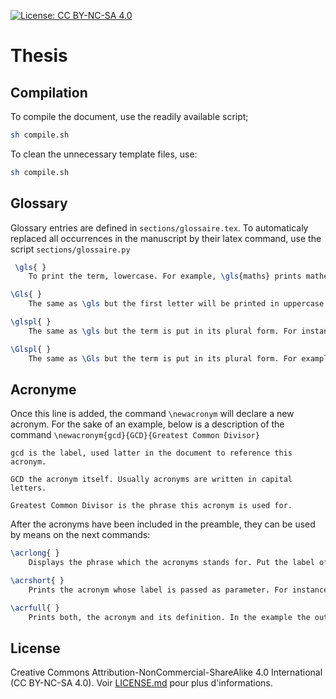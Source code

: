  [![License: CC BY-NC-SA 4.0](https://img.shields.io/badge/License-CC%20BY--NC--SA%204.0-lightgrey.svg)](https://creativecommons.org/licenses/by-nc-sa/4.0/)

# Thesis 

## Compilation
To compile the document, use the readily available script;
```bash
sh compile.sh 
````
To clean the unnecessary template files, use:
```bash
sh compile.sh 
````

## Glossary

Glossary entries are defined in ``sections/glossaire.tex``.
To automaticaly replaced all occurrences in the manuscript by their latex command, use the script ``sections/glossaire.py``
````latex
 \gls{ } 
    To print the term, lowercase. For example, \gls{maths} prints mathematics when used. 

\Gls{ } 
    The same as \gls but the first letter will be printed in uppercase. Example: \Gls{maths} prints Mathematics 

\glspl{ } 
    The same as \gls but the term is put in its plural form. For instance, \glspl{formula} will write formulas in your final document. 

\Glspl{ } 
    The same as \Gls but the term is put in its plural form. For example, \Glspl{formula} renders as Formulas. 
````

## Acronyme

Once this line is added, the command `\newacronym` will declare a new acronym. For the sake of an example, below is a description of the command `\newacronym{gcd}{GCD}{Greatest Common Divisor}`

    gcd is the label, used latter in the document to reference this acronym. 

    GCD the acronym itself. Usually acronyms are written in capital letters. 

    Greatest Common Divisor is the phrase this acronym is used for. 

After the acronyms have been included in the preamble, they can be used by means on the next commands:

````latex
\acrlong{ } 
    Displays the phrase which the acronyms stands for. Put the label of the acronym inside the braces. In the example, \acrlong{gcd} prints Greatest Common Divisor. 

\acrshort{ } 
    Prints the acronym whose label is passed as parameter. For instance, \acrshort{gcd} renders as GCD. 

\acrfull{ } 
    Prints both, the acronym and its definition. In the example the output of \acrfull{lcm} is Least Common Multiple (LCM). 
````

## License
Creative Commons Attribution-NonCommercial-ShareAlike 4.0 International (CC BY-NC-SA 4.0). Voir [LICENSE.md](https://github.com/ThibaultLatrille/PhD/blob/master/LICENSE.md) pour plus d'informations.